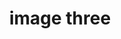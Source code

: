 ---
title: 'image three'
description: 'this is the third image'
credit: 'Sky Funk'
style: 'Craftsmen'
project: 'North Pender Retreat'
type: 'photo'
path: '/src/images/3.jpg'
...